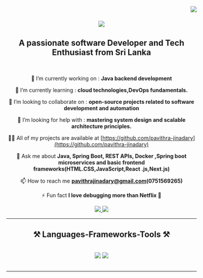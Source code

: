 <img align="right" src="https://visitor-badge.laobi.icu/badge?page_id=salesp07.salesp07" />

<h1 align="center">
<img src="https://readme-typing-svg.herokuapp.com/?font=Righteous&size=35&center=true&vCenter=true&width=500&height=70&duration=4000&lines=Hi+There!+👋;+I'm+Pavithra+Jinadary!;" />
</h1>

<h2 align="center">A passionate software Developer and Tech Enthusiast from Sri Lanka</h2>

<br/>

<div align="center">

🔭 I’m currently working on  : **Java backend development**

🌱 I’m currently learning : **cloud technologies,DevOps fundamentals.**

👯 I’m looking to collaborate on : **open-source projects related to software development and automation**

🤝 I’m looking for help with  : **mastering system design and scalable architecture principles.**

👨‍💻 All of my projects are available at [https://github.com/pavithra-jinadary](https://github.com/pavithra-jinadary)

💬 Ask me about **Java, Spring Boot, REST APIs, Docker ,Spring boot microservices and basic frontend frameworks(HTML.CSS,JavaScript,React .js,Next.js)**

📫 How to reach me **pavithrajinadary@gmail.com(0751569265)**

⚡ Fun fact **I love debugging more than Netflix 🍿**

</div>

<div align="center">
<a href="pavithrajinadary@gmail.com"target="_blank">
<img src="https://img.shields.io/badge/Gmail-333333?style=for-the-badge&logo=gmail&logoColor=red" target="_blank"/>
</a>
<a href="https://linkedin.com/in/pavithra-jinadary-0138432a5" target="_blank">
<img src="https://img.shields.io/badge/LinkedIn-0077B5?style=for-the-badge&logo=linkedin&logoColor=white" target="_blank" />
</a>

</div>

<hr/>

<h2 align="center">⚒️ Languages-Frameworks-Tools ⚒️</h2>
<br/>
<div align="center">
  
<img src="https://skillicons.dev/icons?i=react,java,linux,html,css,vscode,github,figma,docker,git," />
<img src="https://skillicons.dev/icons?i=nodejs,javascript,spring,redis,firebase,mongodb,c,rabbitmq,postman,mysql," /><br>
</div>

<br/>
<hr/>
